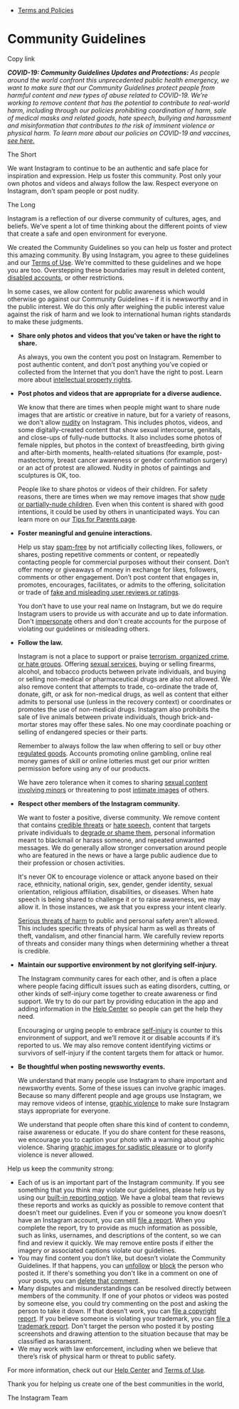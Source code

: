 *   [Terms and Policies](https://help.instagram.com/1417489251945243/?helpref=breadcrumb)

Community Guidelines
====================

Copy link

_**COVID-19: Community Guidelines Updates and Protections:** As people around the world confront this unprecedented public health emergency, we want to make sure that our Community Guidelines protect people from harmful content and new types of abuse related to COVID-19. We’re working to remove content that has the potential to contribute to real-world harm, including through our policies prohibiting coordination of harm, sale of medical masks and related goods, hate speech, bullying and harassment and misinformation that contributes to the risk of imminent violence or physical harm. To learn more about our policies on COVID-19 and vaccines, [see here.](https://help.instagram.com/697825587576762?helpref=faq_content)_

The Short

We want Instagram to continue to be an authentic and safe place for inspiration and expression. Help us foster this community. Post only your own photos and videos and always follow the law. Respect everyone on Instagram, don’t spam people or post nudity.

The Long

Instagram is a reflection of our diverse community of cultures, ages, and beliefs. We’ve spent a lot of time thinking about the different points of view that create a safe and open environment for everyone.

We created the Community Guidelines so you can help us foster and protect this amazing community. By using Instagram, you agree to these guidelines and our [Terms of Use](https://www.instagram.com/legal/terms). We’re committed to these guidelines and we hope you are too. Overstepping these boundaries may result in deleted content, [disabled accounts](https://help.instagram.com/366993040048856?helpref=faq_content), or other restrictions.

In some cases, we allow content for public awareness which would otherwise go against our Community Guidelines – if it is newsworthy and in the public interest. We do this only after weighing the public interest value against the risk of harm and we look to international human rights standards to make these judgments.

*   **Share only photos and videos that you’ve taken or have the right to share.**
    
    As always, you own the content you post on Instagram. Remember to post authentic content, and don’t post anything you’ve copied or collected from the Internet that you don’t have the right to post. Learn more about [intellectual property rights](https://help.instagram.com/126382350847838?helpref=faq_content).
    
*   **Post photos and videos that are appropriate for a diverse audience.**
    
    We know that there are times when people might want to share nude images that are artistic or creative in nature, but for a variety of reasons, we don’t allow [nudity](https://l.instagram.com/?u=https%3A%2F%2Fwww.facebook.com%2Fcommunitystandards%2Fadult_nudity_sexual_activity&e=AT3fTNPTiSoHhzkqQljj-DgLtWbTN-Un86xG7DbQmNxkrmDaG6BUkML2k4GGuoIMwwoMI1UBqq3gVlFJOmHs12ZLR4TOD_TUAq_Cwei3omlM0q39ETgf51aoh3WG2cIY4lVR5Hk9bpla_G4VJYz-1PlpZ7rhcRMGbS60hw) on Instagram. This includes photos, videos, and some digitally-created content that show sexual intercourse, genitals, and close-ups of fully-nude buttocks. It also includes some photos of female nipples, but photos in the context of breastfeeding, birth giving and after-birth moments, health-related situations (for example, post-mastectomy, breast cancer awareness or gender confirmation surgery) or an act of protest are allowed. Nudity in photos of paintings and sculptures is OK, too.
    
    People like to share photos or videos of their children. For safety reasons, there are times when we may remove images that show [nude or partially-nude children](https://l.instagram.com/?u=https%3A%2F%2Fwww.facebook.com%2Fcommunitystandards%2Fchild_nudity_sexual_exploitation&e=AT3fTNPTiSoHhzkqQljj-DgLtWbTN-Un86xG7DbQmNxkrmDaG6BUkML2k4GGuoIMwwoMI1UBqq3gVlFJOmHs12ZLR4TOD_TUAq_Cwei3omlM0q39ETgf51aoh3WG2cIY4lVR5Hk9bpla_G4VJYz-1PlpZ7rhcRMGbS60hw). Even when this content is shared with good intentions, it could be used by others in unanticipated ways. You can learn more on our [Tips for Parents page](https://help.instagram.com/154475974694511/?helpref=faq_content).
    
*   **Foster meaningful and genuine interactions.**
    
    Help us stay [spam-free](https://l.instagram.com/?u=https%3A%2F%2Fwww.facebook.com%2Fcommunitystandards%2Fspam&e=AT3fTNPTiSoHhzkqQljj-DgLtWbTN-Un86xG7DbQmNxkrmDaG6BUkML2k4GGuoIMwwoMI1UBqq3gVlFJOmHs12ZLR4TOD_TUAq_Cwei3omlM0q39ETgf51aoh3WG2cIY4lVR5Hk9bpla_G4VJYz-1PlpZ7rhcRMGbS60hw) by not artificially collecting likes, followers, or shares, posting repetitive comments or content, or repeatedly contacting people for commercial purposes without their consent. Don’t offer money or giveaways of money in exchange for likes, followers, comments or other engagement. Don’t post content that engages in, promotes, encourages, facilitates, or admits to the offering, solicitation or trade of [fake and misleading user reviews or ratings](https://l.instagram.com/?u=https%3A%2F%2Fwww.facebook.com%2Fcommunitystandards%2Ffraud_deception&e=AT3fTNPTiSoHhzkqQljj-DgLtWbTN-Un86xG7DbQmNxkrmDaG6BUkML2k4GGuoIMwwoMI1UBqq3gVlFJOmHs12ZLR4TOD_TUAq_Cwei3omlM0q39ETgf51aoh3WG2cIY4lVR5Hk9bpla_G4VJYz-1PlpZ7rhcRMGbS60hw).
    
    You don’t have to use your real name on Instagram, but we do require Instagram users to provide us with accurate and up to date information. Don't [impersonate](https://l.instagram.com/?u=https%3A%2F%2Fwww.facebook.com%2Fcommunitystandards%2Fmisrepresentation&e=AT3fTNPTiSoHhzkqQljj-DgLtWbTN-Un86xG7DbQmNxkrmDaG6BUkML2k4GGuoIMwwoMI1UBqq3gVlFJOmHs12ZLR4TOD_TUAq_Cwei3omlM0q39ETgf51aoh3WG2cIY4lVR5Hk9bpla_G4VJYz-1PlpZ7rhcRMGbS60hw) others and don't create accounts for the purpose of violating our guidelines or misleading others.
    
*   **Follow the law.**
    
    Instagram is not a place to support or praise [terrorism, organized crime, or hate groups](https://l.instagram.com/?u=https%3A%2F%2Fwww.facebook.com%2Fcommunitystandards%2Fdangerous_individuals_organizations&e=AT3fTNPTiSoHhzkqQljj-DgLtWbTN-Un86xG7DbQmNxkrmDaG6BUkML2k4GGuoIMwwoMI1UBqq3gVlFJOmHs12ZLR4TOD_TUAq_Cwei3omlM0q39ETgf51aoh3WG2cIY4lVR5Hk9bpla_G4VJYz-1PlpZ7rhcRMGbS60hw). Offering [sexual services](https://l.instagram.com/?u=https%3A%2F%2Fwww.facebook.com%2Fcommunitystandards%2Fsexual_solicitation&e=AT3fTNPTiSoHhzkqQljj-DgLtWbTN-Un86xG7DbQmNxkrmDaG6BUkML2k4GGuoIMwwoMI1UBqq3gVlFJOmHs12ZLR4TOD_TUAq_Cwei3omlM0q39ETgf51aoh3WG2cIY4lVR5Hk9bpla_G4VJYz-1PlpZ7rhcRMGbS60hw), buying or selling firearms, alcohol, and tobacco products between private individuals, and buying or selling non-medical or pharmaceutical drugs are also not allowed. We also remove content that attempts to trade, co-ordinate the trade of, donate, gift, or ask for non-medical drugs, as well as content that either admits to personal use (unless in the recovery context) or coordinates or promotes the use of non-medical drugs. Instagram also prohibits the sale of live animals between private individuals, though brick-and-mortar stores may offer these sales. No one may coordinate poaching or selling of endangered species or their parts.
    
    Remember to always follow the law when offering to sell or buy other [regulated goods](https://l.instagram.com/?u=https%3A%2F%2Fwww.facebook.com%2Fcommunitystandards%2Fregulated_goods&e=AT3fTNPTiSoHhzkqQljj-DgLtWbTN-Un86xG7DbQmNxkrmDaG6BUkML2k4GGuoIMwwoMI1UBqq3gVlFJOmHs12ZLR4TOD_TUAq_Cwei3omlM0q39ETgf51aoh3WG2cIY4lVR5Hk9bpla_G4VJYz-1PlpZ7rhcRMGbS60hw). Accounts promoting online gambling, online real money games of skill or online lotteries must get our prior written permission before using any of our products.
    
    We have zero tolerance when it comes to sharing [sexual content involving minors](https://l.instagram.com/?u=https%3A%2F%2Fwww.facebook.com%2Fcommunitystandards%2Fchild_nudity_sexual_exploitation&e=AT3fTNPTiSoHhzkqQljj-DgLtWbTN-Un86xG7DbQmNxkrmDaG6BUkML2k4GGuoIMwwoMI1UBqq3gVlFJOmHs12ZLR4TOD_TUAq_Cwei3omlM0q39ETgf51aoh3WG2cIY4lVR5Hk9bpla_G4VJYz-1PlpZ7rhcRMGbS60hw) or threatening to post [intimate images](https://l.instagram.com/?u=https%3A%2F%2Fwww.facebook.com%2Fcommunitystandards%2Fsexual_exploitation_adults&e=AT3fTNPTiSoHhzkqQljj-DgLtWbTN-Un86xG7DbQmNxkrmDaG6BUkML2k4GGuoIMwwoMI1UBqq3gVlFJOmHs12ZLR4TOD_TUAq_Cwei3omlM0q39ETgf51aoh3WG2cIY4lVR5Hk9bpla_G4VJYz-1PlpZ7rhcRMGbS60hw) of others.
    
*   **Respect other members of the Instagram community.**
    
    We want to foster a positive, diverse community. We remove content that contains [credible threats](https://l.instagram.com/?u=https%3A%2F%2Fwww.facebook.com%2Fcommunitystandards%2Fcredible_violence&e=AT3fTNPTiSoHhzkqQljj-DgLtWbTN-Un86xG7DbQmNxkrmDaG6BUkML2k4GGuoIMwwoMI1UBqq3gVlFJOmHs12ZLR4TOD_TUAq_Cwei3omlM0q39ETgf51aoh3WG2cIY4lVR5Hk9bpla_G4VJYz-1PlpZ7rhcRMGbS60hw) or [hate speech](https://l.instagram.com/?u=https%3A%2F%2Fwww.facebook.com%2Fcommunitystandards%2Fhate_speech&e=AT3fTNPTiSoHhzkqQljj-DgLtWbTN-Un86xG7DbQmNxkrmDaG6BUkML2k4GGuoIMwwoMI1UBqq3gVlFJOmHs12ZLR4TOD_TUAq_Cwei3omlM0q39ETgf51aoh3WG2cIY4lVR5Hk9bpla_G4VJYz-1PlpZ7rhcRMGbS60hw), content that targets private individuals to [degrade or shame them](https://l.instagram.com/?u=https%3A%2F%2Fwww.facebook.com%2Fcommunitystandards%2Fbullying&e=AT3fTNPTiSoHhzkqQljj-DgLtWbTN-Un86xG7DbQmNxkrmDaG6BUkML2k4GGuoIMwwoMI1UBqq3gVlFJOmHs12ZLR4TOD_TUAq_Cwei3omlM0q39ETgf51aoh3WG2cIY4lVR5Hk9bpla_G4VJYz-1PlpZ7rhcRMGbS60hw), personal information meant to blackmail or harass someone, and repeated unwanted messages. We do generally allow stronger conversation around people who are featured in the news or have a large public audience due to their profession or chosen activities.
    
    It's never OK to encourage violence or attack anyone based on their race, ethnicity, national origin, sex, gender, gender identity, sexual orientation, religious affiliation, disabilities, or diseases. When hate speech is being shared to challenge it or to raise awareness, we may allow it. In those instances, we ask that you express your intent clearly.
    
    [Serious threats of harm](https://l.instagram.com/?u=https%3A%2F%2Fwww.facebook.com%2Fcommunitystandards%2Fcredible_violence&e=AT3fTNPTiSoHhzkqQljj-DgLtWbTN-Un86xG7DbQmNxkrmDaG6BUkML2k4GGuoIMwwoMI1UBqq3gVlFJOmHs12ZLR4TOD_TUAq_Cwei3omlM0q39ETgf51aoh3WG2cIY4lVR5Hk9bpla_G4VJYz-1PlpZ7rhcRMGbS60hw) to public and personal safety aren't allowed. This includes specific threats of physical harm as well as threats of theft, vandalism, and other financial harm. We carefully review reports of threats and consider many things when determining whether a threat is credible.
    
*   **Maintain our supportive environment by not glorifying self-injury.**
    
    The Instagram community cares for each other, and is often a place where people facing difficult issues such as eating disorders, cutting, or other kinds of self-injury come together to create awareness or find support. We try to do our part by providing education in the app and adding information in the [Help Center](https://help.instagram.com/) so people can get the help they need.
    
    Encouraging or urging people to embrace [self-injury](https://l.instagram.com/?u=https%3A%2F%2Fwww.facebook.com%2Fcommunitystandards%2Fsuicide_self_injury_violence&e=AT3fTNPTiSoHhzkqQljj-DgLtWbTN-Un86xG7DbQmNxkrmDaG6BUkML2k4GGuoIMwwoMI1UBqq3gVlFJOmHs12ZLR4TOD_TUAq_Cwei3omlM0q39ETgf51aoh3WG2cIY4lVR5Hk9bpla_G4VJYz-1PlpZ7rhcRMGbS60hw) is counter to this environment of support, and we’ll remove it or disable accounts if it’s reported to us. We may also remove content identifying victims or survivors of self-injury if the content targets them for attack or humor.
    
*   **Be thoughtful when posting newsworthy events.**
    
    We understand that many people use Instagram to share important and newsworthy events. Some of these issues can involve graphic images. Because so many different people and age groups use Instagram, we may remove videos of intense, [graphic violence](https://l.instagram.com/?u=https%3A%2F%2Fwww.facebook.com%2Fcommunitystandards%2Fgraphic_violence&e=AT3fTNPTiSoHhzkqQljj-DgLtWbTN-Un86xG7DbQmNxkrmDaG6BUkML2k4GGuoIMwwoMI1UBqq3gVlFJOmHs12ZLR4TOD_TUAq_Cwei3omlM0q39ETgf51aoh3WG2cIY4lVR5Hk9bpla_G4VJYz-1PlpZ7rhcRMGbS60hw) to make sure Instagram stays appropriate for everyone.
    
    We understand that people often share this kind of content to condemn, raise awareness or educate. If you do share content for these reasons, we encourage you to caption your photo with a warning about graphic violence. Sharing [graphic images for sadistic pleasure](https://l.instagram.com/?u=https%3A%2F%2Fwww.facebook.com%2Fcommunitystandards%2Fcruel_insensitive&e=AT3fTNPTiSoHhzkqQljj-DgLtWbTN-Un86xG7DbQmNxkrmDaG6BUkML2k4GGuoIMwwoMI1UBqq3gVlFJOmHs12ZLR4TOD_TUAq_Cwei3omlM0q39ETgf51aoh3WG2cIY4lVR5Hk9bpla_G4VJYz-1PlpZ7rhcRMGbS60hw) or to glorify violence is never allowed.
    

Help us keep the community strong:

*   Each of us is an important part of the Instagram community. If you see something that you think may violate our guidelines, please help us by using our [built-in reporting option](https://help.instagram.com/165828726894770?helpref=faq_content). We have a global team that reviews these reports and works as quickly as possible to remove content that doesn’t meet our guidelines. Even if you or someone you know doesn’t have an Instagram account, you can still [file a report](https://help.instagram.com/contact/383679321740945). When you complete the report, try to provide as much information as possible, such as links, usernames, and descriptions of the content, so we can find and review it quickly. We may remove entire posts if either the imagery or associated captions violate our guidelines.
*   You may find content you don’t like, but doesn’t violate the Community Guidelines. If that happens, you can [unfollow](https://help.instagram.com/286340048138725?helpref=faq_content) or [block](https://help.instagram.com/426700567389543/?helpref=faq_content) the person who posted it. If there's something you don't like in a comment on one of your posts, you can [delete that comment](https://help.instagram.com/289098941190483?helpref=faq_content).
*   Many disputes and misunderstandings can be resolved directly between members of the community. If one of your photos or videos was posted by someone else, you could try commenting on the post and asking the person to take it down. If that doesn’t work, you can [file a copyright report](https://help.instagram.com/126382350847838?helpref=faq_content). If you believe someone is violating your trademark, you can [file a trademark report](https://help.instagram.com/222826637847963?helpref=faq_content). Don't target the person who posted it by posting screenshots and drawing attention to the situation because that may be classified as harassment.
*   We may work with law enforcement, including when we believe that there’s risk of physical harm or threat to public safety.

For more information, check out our [Help Center](https://help.instagram.com/) and [Terms of Use](https://l.instagram.com/?u=http%3A%2F%2Finstagram.com%2Flegal%2Fterms%2F%23&e=AT3fTNPTiSoHhzkqQljj-DgLtWbTN-Un86xG7DbQmNxkrmDaG6BUkML2k4GGuoIMwwoMI1UBqq3gVlFJOmHs12ZLR4TOD_TUAq_Cwei3omlM0q39ETgf51aoh3WG2cIY4lVR5Hk9bpla_G4VJYz-1PlpZ7rhcRMGbS60hw).

Thank you for helping us create one of the best communities in the world,

The Instagram Team